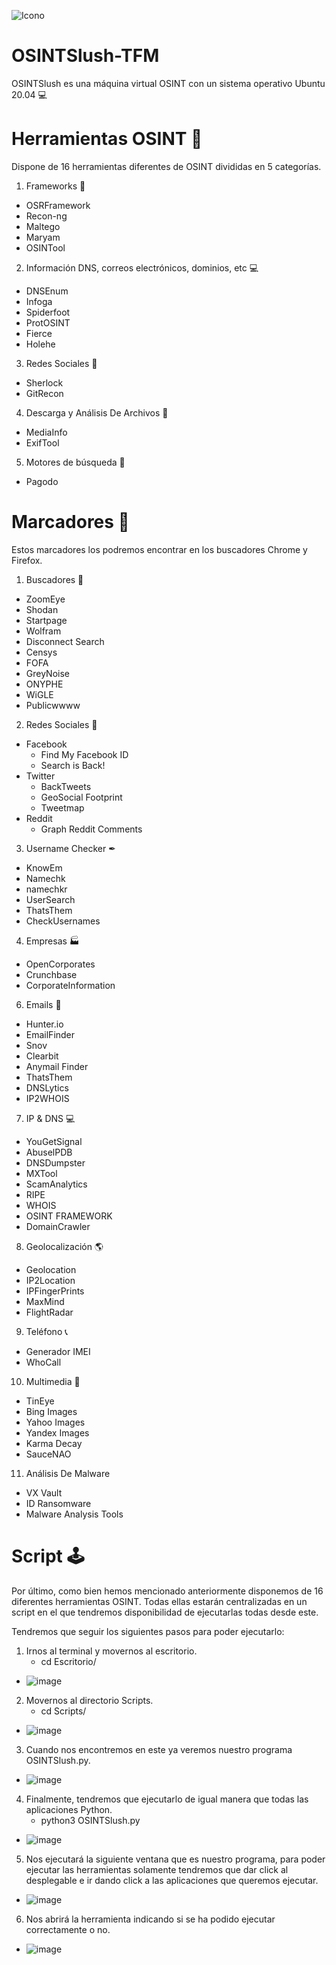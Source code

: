 ![Icono](https://github.com/OSINTSlush/OSINTSlush-TFM/assets/140528708/07e16572-cc75-416a-9111-62efa2f15d97)
# OSINTSlush-TFM

OSINTSlush es una máquina virtual OSINT con un sistema operativo Ubuntu 20.04 💻

# Herramientas OSINT 🔧

Dispone de 16 herramientas diferentes de OSINT divididas en 5 categorías.

1. Frameworks 🎰
- OSRFramework
- Recon-ng
- Maltego
- Maryam
- OSINTool

2. Información DNS, correos electrónicos, dominios, etc 💻
- DNSEnum
- Infoga
- Spiderfoot
- ProtOSINT
- Fierce
- Holehe

3. Redes Sociales 📱
- Sherlock
- GitRecon

4. Descarga y Análisis De Archivos 💽
- MediaInfo
- ExifTool

5. Motores de búsqueda 🔎
- Pagodo

# Marcadores 📌

Estos marcadores los podremos encontrar en los buscadores Chrome y Firefox.

1. Buscadores 🔎
  - ZoomEye
  - Shodan
  - Startpage
  - Wolfram
  - Disconnect Search
  - Censys
  - FOFA
  - GreyNoise
  - ONYPHE
  - WiGLE
  - Publicwwww

2. Redes Sociales 📱
  - Facebook
    - Find My Facebook ID
    - Search is Back!
  - Twitter
    - BackTweets
    - GeoSocial Footprint
    - Tweetmap
  - Reddit
    - Graph Reddit Comments

3. Username Checker ✒
- KnowEm
- Namechk
- namechkr
- UserSearch
- ThatsThem
- CheckUsernames

4. Empresas 🏭
- OpenCorporates
- Crunchbase
- CorporateInformation

6. Emails 📩
- Hunter.io
- EmailFinder
- Snov
- Clearbit
- Anymail Finder
- ThatsThem
- DNSLytics
- IP2WHOIS

7. IP & DNS 💻
- YouGetSignal
- AbuselPDB
- DNSDumpster
- MXTool
- ScamAnalytics
- RIPE
- WHOIS
- OSINT FRAMEWORK
- DomainCrawler

8. Geolocalización 🌎
- Geolocation
- IP2Location
- IPFingerPrints
- MaxMind
- FlightRadar

9. Teléfono 📞
- Generador IMEI
- WhoCall

10. Multimedia 💾
- TinEye
- Bing Images
- Yahoo Images
- Yandex Images
- Karma Decay
- SauceNAO
     
11. Análisis De Malware
- VX Vault
- ID Ransomware
- Malware Analysis Tools


# Script 🕹

Por último, como bien hemos mencionado anteriormente disponemos de 16 diferentes herramientas OSINT.
Todas ellas estarán centralizadas en un script en el que tendremos disponibilidad de ejecutarlas todas desde este.

Tendremos que seguir los siguientes pasos para poder ejecutarlo:

1. Irnos al terminal y movernos al escritorio.
   - cd Escritorio/
  - ![image](https://github.com/OSINTSlush/OSINTSlush-TFM/assets/140528708/a7e82cae-8458-4a8f-8f6a-63175c469a3e)
2. Movernos al directorio Scripts.
   - cd Scripts/
  - ![image](https://github.com/OSINTSlush/OSINTSlush-TFM/assets/140528708/42b339c7-782d-4b96-906b-0f05e2609e8c)
3. Cuando nos encontremos en este ya veremos nuestro programa OSINTSlush.py.
  - ![image](https://github.com/OSINTSlush/OSINTSlush-TFM/assets/140528708/52c78938-9b46-4288-9394-b70adda8b65a)
4. Finalmente, tendremos que ejecutarlo de igual manera que todas las aplicaciones Python.
   - python3 OSINTSlush.py
  - ![image](https://github.com/OSINTSlush/OSINTSlush-TFM/assets/140528708/908c3db1-ddfb-4867-97ba-f67785898724)
5. Nos ejecutará la siguiente ventana que es nuestro programa, para poder ejecutar las herramientas solamente tendremos que dar click al desplegable e ir dando click a las aplicaciones que queremos ejecutar.
  - ![image](https://github.com/OSINTSlush/OSINTSlush-TFM/assets/140528708/64c86f36-2b0c-410d-b30b-baa669b81c69)
6. Nos abrirá la herramienta indicando si se ha podido ejecutar correctamente o no.
  - ![image](https://github.com/OSINTSlush/OSINTSlush-TFM/assets/140528708/cfd59192-9199-4a58-a226-95969ed010ff)
